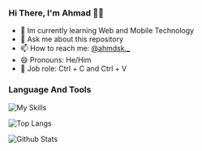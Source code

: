 ### Hi There, I'm Ahmad 👨‍💻
- 🌱 Im currently learning Web and Mobile Technology
- 💬 Ask me about this repository
- 📫 How to reach me: [@ahmdsk._](https://instagram.com/ahmdsk._)
- 😄 Pronouns: He/Him
- 💼 Job role: Ctrl + C and Ctrl + V

### Language And Tools
![My Skills](https://skills.thijs.gg/icons?i=php,laravel,javascript,typescript,html,vue,nodejs,vite,bootstrap,scss,vscode,webpack&theme=light)

![Top Langs](https://github-readme-stats.vercel.app/api/top-langs/?username=ahmdsk)

![Github Stats](https://github-readme-stats.vercel.app/api?username=ahmdsk&show_icons=true&theme=radical)
